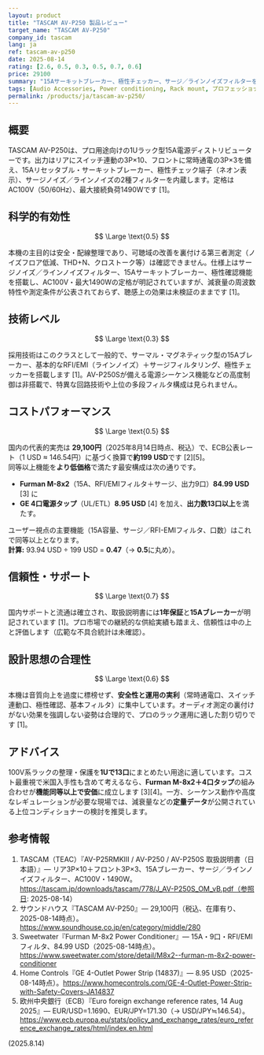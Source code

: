 ```yaml
---
layout: product
title: "TASCAM AV-P250 製品レビュー"
target_name: "TASCAM AV-P250"
company_id: tascam
lang: ja
ref: tascam-av-p250
date: 2025-08-14
rating: [2.6, 0.5, 0.3, 0.5, 0.7, 0.6]
price: 29100
summary: "15Aサーキットブレーカー、極性チェッカー、サージ／ラインノイズフィルターを備える1Uラック電源分配器。出力は合計13口（リア10口スイッチ連動、フロント3口常時）。高度な制御やレギュレーションは非搭載。"
tags: [Audio Accessories, Power conditioning, Rack mount, プロフェッショナル, 日本]
permalink: /products/ja/tascam-av-p250/
---
```

## 概要

TASCAM AV-P250は、プロ用途向けの1Uラック型15A電源ディストリビューターです。出力はリアにスイッチ連動の3P×10、フロントに常時通電の3P×3を備え、15Aリセッタブル・サーキットブレーカー、極性チェック端子（ネオン表示）、サージノイズ／ラインノイズの2種フィルターを内蔵します。定格はAC100V（50/60Hz）、最大接続負荷1490Wです [1]。

## 科学的有効性

$$ \Large \text{0.5} $$

本機の主目的は安全・配線整理であり、可聴域の改善を裏付ける第三者測定（ノイズフロア低減、THD+N、クロストーク等）は確認できません。仕様上はサージノイズ／ラインノイズフィルター、15Aサーキットブレーカー、極性確認機能を搭載し、AC100V・最大1490Wの定格が明記されていますが、減衰量の周波数特性や測定条件が公表されておらず、聴感上の効果は未検証のままです [1]。

## 技術レベル

$$ \Large \text{0.3} $$

採用技術はこのクラスとして一般的で、サーマル・マグネティック型の15Aブレーカー、基本的なRFI/EMI（ラインノイズ）＋サージフィルタリング、極性チェッカーを搭載します [1]。AV-P250Sが備える電源シーケンス機能などの高度制御は非搭載で、特異な回路技術や上位の多段フィルタ構成は見られません。

## コストパフォーマンス

$$ \Large \text{0.5} $$

国内の代表的実売は **29,100円**（2025年8月14日時点、税込）で、ECB公表レート（1 USD ≈ 146.54円）に基づく換算で**約199 USD**です [2][5]。  
同等以上機能を**より低価格**で満たす最安構成は次の通りです。

- **Furman M-8x2**（15A、RFI/EMIフィルタ＋サージ、出力9口）**84.99 USD** [3] に  
- **GE 4口電源タップ**（UL/ETL）**8.95 USD** [4] を加え、**出力数13口以上**を満たす。

ユーザー視点の主要機能（15A容量、サージ／RFI-EMIフィルタ、口数）はこれで同等以上となります。  
**計算:** 93.94 USD ÷ 199 USD = **0.47**（→ **0.5**に丸め）。

## 信頼性・サポート

$$ \Large \text{0.7} $$

国内サポートと流通は確立され、取扱説明書には**1年保証**と**15Aブレーカー**が明記されています [1]。プロ市場での継続的な供給実績も踏まえ、信頼性は中の上と評価します（広範な不具合統計は未確認）。

## 設計思想の合理性

$$ \Large \text{0.6} $$

本機は音質向上を過度に標榜せず、**安全性と運用の実利**（常時通電口、スイッチ連動口、極性確認、基本フィルタ）に集中しています。オーディオ測定の裏付けがない効果を強調しない姿勢は合理的で、プロのラック運用に適した割り切りです [1]。

## アドバイス

100V系ラックの整理・保護を**1Uで13口**にまとめたい用途に適しています。コスト最重視で米国入手性も含めて考えるなら、**Furman M-8x2＋4口タップ**の組み合わせが**機能同等以上で安価**に成立します [3][4]。一方、シーケンス動作や高度なレギュレーションが必要な現場では、減衰量などの**定量データ**が公開されている上位コンディショナーの検討を推奨します。

## 参考情報

1. TASCAM（TEAC）『AV-P25RMKIII / AV-P250 / AV-P250S 取扱説明書（日本語）』— リア3P×10＋フロント3P×3、15Aブレーカー、サージ／ラインノイズフィルター、AC100V・1490W。https://tascam.jp/downloads/tascam/778/J_AV-P250S_OM_vB.pdf（参照日: 2025-08-14）  
2. サウンドハウス『TASCAM AV-P250』— 29,100円（税込、在庫有り、2025-08-14時点）。https://www.soundhouse.co.jp/en/category/middle/280  
3. Sweetwater『Furman M-8x2 Power Conditioner』— 15A・9口・RFI/EMIフィルタ、84.99 USD（2025-08-14時点）。https://www.sweetwater.com/store/detail/M8x2--furman-m-8x2-power-conditioner  
4. Home Controls『GE 4-Outlet Power Strip (14837)』— 8.95 USD（2025-08-14時点）。https://www.homecontrols.com/GE-4-Outlet-Power-Strip-with-Safety-Covers-JA14837  
5. 欧州中央銀行（ECB）『Euro foreign exchange reference rates, 14 Aug 2025』— EUR/USD=1.1690、EUR/JPY=171.30（→ USD/JPY≒146.54）。https://www.ecb.europa.eu/stats/policy_and_exchange_rates/euro_reference_exchange_rates/html/index.en.html

(2025.8.14)

